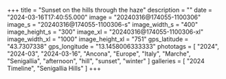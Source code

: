 +++
title = "Sunset on the hills through the haze"
description = ""
date = "2024-03-16T17:40:55.000"
image = "20240316@174055-1100306"
image_s = "20240316@174055-1100306-s"
image_width_s = "400"
image_height_s = "300"
image_xl = "20240316@174055-1100306-xl"
image_width_xl = "1000"
image_height_xl = "751"
gps_latitude = "43.7307338"
gps_longitude = "13.1458006333333"
phototags = [ "2024", "2024-03", "2024-03-16", "Ancona", "Europe", "Italy", "Marche", "Senigallia", "afternoon", "hill", "sunset", "winter" ]
galleries = [ "2024 Timeline", "Senigallia Hills" ]
+++
